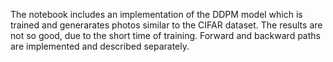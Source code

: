 The notebook includes an implementation of the DDPM model which is trained and generarates photos similar to the CIFAR dataset. The results are not so good, due to the short time of training.
Forward and backward paths are implemented and described separately. 
